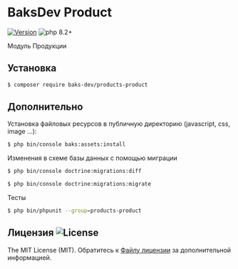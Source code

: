 # BaksDev Product

[![Version](https://img.shields.io/badge/version-7.0.34-blue)](https://github.com/baks-dev/products-product/releases)
![php 8.2+](https://img.shields.io/badge/php-min%208.1-red.svg)

Модуль Продукции

## Установка

``` bash
$ composer require baks-dev/products-product
```

## Дополнительно

Установка файловых ресурсов в публичную директорию (javascript, css, image ...):

``` bash
$ php bin/console baks:assets:install
```


Изменения в схеме базы данных с помощью миграции

``` bash
$ php bin/console doctrine:migrations:diff

$ php bin/console doctrine:migrations:migrate
```

Тесты

``` bash
$ php bin/phpunit --group=products-product
```


## Лицензия ![License](https://img.shields.io/badge/MIT-green)

The MIT License (MIT). Обратитесь к [Файлу лицензии](LICENSE.md) за дополнительной информацией.
